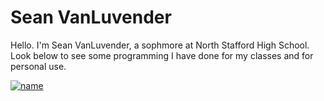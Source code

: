 # Sean VanLuvender
Hello. I'm Sean VanLuvender, a sophmore at North Stafford High School. Look below to see some programming I have done for my classes and for personal use.

[![name](/sean-vanluvender/sean-vanluvender.github.io/blob/main/PiggyBank.png)](https://github.com/sean-vanluvender/sean-vanluvender.github.io)
